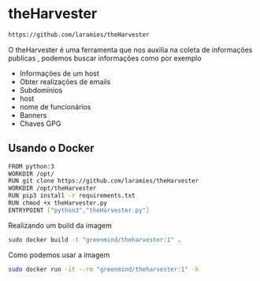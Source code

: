 # theHarvester

```sh
https://github.com/laramies/theHarvester
```

O theHarvester é uma ferramenta que nos auxilia na coleta de informações publicas , podemos buscar informações como por exemplo
- Informações de um host
- Obter realizações de emails
- Subdomínios
- host
- nome de funcionários
- Banners
- Chaves GPG


## Usando o Docker

```sh
FROM python:3
WORKDIR /opt/
RUN git clone https://github.com/laramies/theHarvester
WORKDIR /opt/theHarvester
RUN pip3 install -r requirements.txt
RUN chmod +x theHarvester.py
ENTRYPOINT ["python3","theHarvester.py"]
```

Realizando um build da imagem
```sh
sudo docker build -t "greenmind/theharvester:1" .
```

Como podemos usar a imagem
```sh
sudo docker run -it --rm "greenmind/theharvester:1" -h
```